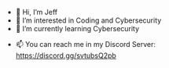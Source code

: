 - 👋 Hi, I’m Jeff
- 👀 I’m interested in Coding and Cybersecurity
- 🌱 I’m currently learning Cybersecurity
<!--- - 💞️ I’m looking to collaborate on Spigot Minecraft Plugins --->
- 📫 You can reach me in my Discord Server: https://discord.gg/svtubsQ2pb

<!---
localcybernerd/localcybernerd is a ✨ special ✨ repository because its `README.md` (this file) appears on your GitHub profile.
You can click the Preview link to take a look at your changes.
--->
